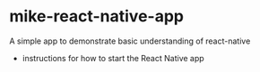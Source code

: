 # mike-react-native-app
A simple app to demonstrate basic understanding of react-native
- instructions for how to start the React Native app 

